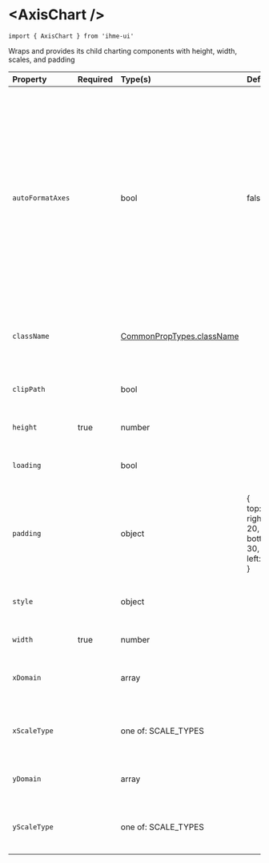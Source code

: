 \<AxisChart />
=====================
`import { AxisChart } from 'ihme-ui'`

Wraps and provides its child charting components with height, width, scales, and padding

Property | Required | Type(s) | Defaults | Description
:---    |:---      |:---     |:---      |:---
`autoFormatAxes` |  | bool | false | auto-calculate chart padding needed for tick/axes labels and whether tick labels need rotation (will only be applied to axes whose scale type is categorical in nature (i.e., 'point', 'ordinal', 'band')).
`className` |  | [CommonPropTypes.className](https://github.com/ihmeuw/ihme-ui/blob/master/src/utils/props.js#L11) |  | className applied to outermost svg element
`clipPath` |  | bool |  | apply clipping path to charting area
`height` | true | number |  | pixel height of line chart
`loading` |  | bool |  | delay rendering while fetching data
`padding` |  | object | {<br />  top: 20,<br />  right: 20,<br />  bottom: 30,<br />  left: 50,<br />} | padding around the chart contents, space for Axis and Label
`style` |  | object |  | inline styles to apply to outermost svg element
`width` | true | number |  | pixel width of line chart
`xDomain` |  | array |  | [min, max] for xScale (i.e., the domain of the data)
`xScaleType` |  | one of: SCALE_TYPES |  | type of x scale<br />[name of d3 scale scale function](https://github.com/d3/d3-scale)
`yDomain` |  | array |  | [min, max] yScale (i.e., the range of the data)
`yScaleType` |  | one of: SCALE_TYPES |  | type of y scale<br />[name of d3 scale scale function](https://github.com/d3/d3-scale)
